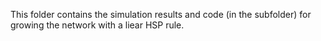 This folder contains the simulation results and code (in the subfolder) for growing the network with a liear HSP rule.
